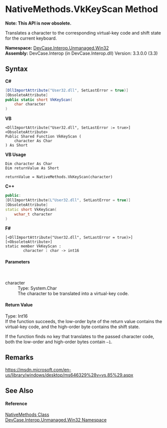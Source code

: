 # NativeMethods.VkKeyScan Method 
 

**Note: This API is now obsolete.**

Translates a character to the corresponding virtual-key code and shift state for the current keyboard.

**Namespace:**&nbsp;<a href="N_DevCase_Interop_Unmanaged_Win32">DevCase.Interop.Unmanaged.Win32</a><br />**Assembly:**&nbsp;DevCase.Interop (in DevCase.Interop.dll) Version: 3.3.0.0 (3.3)

## Syntax

**C#**<br />
``` C#
[DllImportAttribute("User32.dll", SetLastError = true)]
[ObsoleteAttribute]
public static short VkKeyScan(
	char character
)
```

**VB**<br />
``` VB
<DllImportAttribute("User32.dll", SetLastError := true>]
<ObsoleteAttribute>
Public Shared Function VkKeyScan ( 
	character As Char
) As Short
```

**VB Usage**<br />
``` VB Usage
Dim character As Char
Dim returnValue As Short

returnValue = NativeMethods.VkKeyScan(character)
```

**C++**<br />
``` C++
public:
[DllImportAttribute(L"User32.dll", SetLastError = true)]
[ObsoleteAttribute]
static short VkKeyScan(
	wchar_t character
)
```

**F#**<br />
``` F#
[<DllImportAttribute("User32.dll", SetLastError = true)>]
[<ObsoleteAttribute>]
static member VkKeyScan : 
        character : char -> int16 

```


#### Parameters
&nbsp;<dl><dt>character</dt><dd>Type: System.Char<br />The character to be translated into a virtual-key code.</dd></dl>

#### Return Value
Type: Int16<br />If the function succeeds, the low-order byte of the return value contains the virtual-key code, and the high-order byte contains the shift state. 

 If the function finds no key that translates to the passed character code, both the low-order and high-order bytes contain `–1`.

## Remarks
<a href="https://msdn.microsoft.com/en-us/library/windows/desktop/ms646329%28v=vs.85%29.aspx" target="_blank">https://msdn.microsoft.com/en-us/library/windows/desktop/ms646329%28v=vs.85%29.aspx</a>

## See Also


#### Reference
<a href="T_DevCase_Interop_Unmanaged_Win32_NativeMethods">NativeMethods Class</a><br /><a href="N_DevCase_Interop_Unmanaged_Win32">DevCase.Interop.Unmanaged.Win32 Namespace</a><br />
